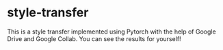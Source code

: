 # style-transfer
This is a style transfer implemented using Pytorch with the help of Google Drive and Google Collab. You can see the results for yourself!
